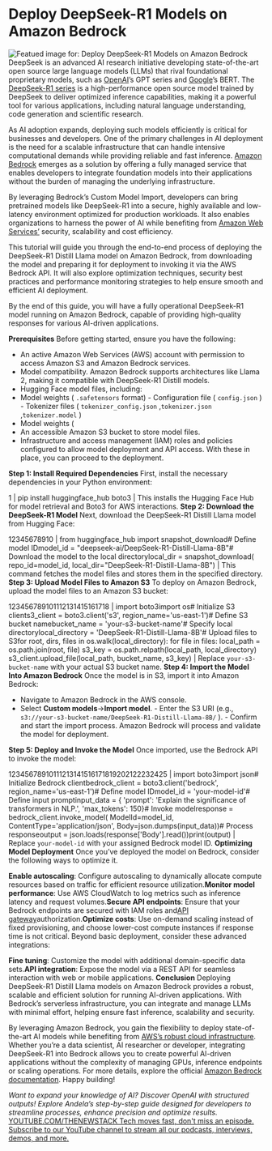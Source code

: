 # Deploy DeepSeek-R1 Models on Amazon Bedrock
![Featued image for: Deploy DeepSeek-R1 Models on Amazon Bedrock](https://cdn.thenewstack.io/media/2025/03/682542ab-deploy-deepseek-r1-amazon-bedrock-1024x576.jpg)
DeepSeek is an advanced AI research initiative developing state-of-the-art open source large language models (LLMs) that rival foundational proprietary models, such as [OpenAI](https://thenewstack.io/mastering-openais-realtime-api-a-comprehensive-guide/)’s GPT series and [Google](https://cloud.google.com/?utm_content=inline+mention)’s BERT. The [DeepSeek-R1 series](https://thenewstack.io/deep-dive-into-deepseek-r1-how-it-works-and-what-it-can-do/) is a high-performance open source model trained by DeepSeek to deliver optimized inference capabilities, making it a powerful tool for various applications, including natural language understanding, code generation and scientific research.

As AI adoption expands, deploying such models efficiently is critical for businesses and developers. One of the primary challenges in AI deployment is the need for a scalable infrastructure that can handle intensive computational demands while providing reliable and fast inference. [Amazon Bedrock](https://thenewstack.io/building-llm-based-genai-applications-with-amazon-bedrock/) emerges as a solution by offering a fully managed service that enables developers to integrate foundation models into their applications without the burden of managing the underlying infrastructure.

By leveraging Bedrock’s Custom Model Import, developers can bring pretrained models like DeepSeek-R1 into a secure, highly available and low-latency environment optimized for production workloads. It also enables organizations to harness the power of AI while benefiting from [Amazon Web Services’](https://aws.amazon.com/?utm_content=inline+mention) security, scalability and cost efficiency.

This tutorial will guide you through the end-to-end process of deploying the DeepSeek-R1 Distill Llama model on Amazon Bedrock, from downloading the model and preparing it for deployment to invoking it via the AWS Bedrock API. It will also explore optimization techniques, security best practices and performance monitoring strategies to help ensure smooth and efficient AI deployment.

By the end of this guide, you will have a fully operational DeepSeek-R1 model running on Amazon Bedrock, capable of providing high-quality responses for various AI-driven applications.

**Prerequisites**
Before getting started, ensure you have the following:

- An active Amazon Web Services (AWS) account with permission to access Amazon S3 and Amazon Bedrock services.
- Model compatibility. Amazon Bedrock supports architectures like Llama 2, making it compatible with DeepSeek-R1 Distill models.
- Hugging Face model files, including:
- Model weights (
`.safetensors`
format) - Configuration file (
`config.json`
) - Tokenizer files (
`tokenizer_config.json`
,`tokenizer.json`
,`tokenizer.model`
)
- Model weights (
- An accessible Amazon S3 bucket to store model files.
- Infrastructure and access management (IAM) roles and policies configured to allow model deployment and API access.
With these in place, you can proceed to the deployment.

**Step 1: Install Required Dependencies**
First, install the necessary dependencies in your Python environment:

1 |
pip install huggingface_hub boto3 |
This installs the Hugging Face Hub for model retrieval and Boto3 for AWS interactions.
**Step 2: Download the DeepSeek-R1 Model**
Next, download the DeepSeek-R1 Distill Llama model from Hugging Face:

12345678910 |
from huggingface_hub import snapshot_download# Define model IDmodel_id = "deepseek-ai/DeepSeek-R1-Distill-Llama-8B"# Download the model to the local directorylocal_dir = snapshot_download( repo_id=model_id, local_dir="DeepSeek-R1-Distill-Llama-8B") |
This command fetches the model files and stores them in the specified directory.
**Step 3: Upload Model Files to Amazon S3**
To deploy on Amazon Bedrock, upload the model files to an Amazon S3 bucket:

123456789101112131415161718 |
import boto3import os# Initialize S3 clients3_client = boto3.client('s3', region_name='us-east-1')# Define S3 bucket namebucket_name = 'your-s3-bucket-name'# Specify local directorylocal_directory = 'DeepSeek-R1-Distill-Llama-8B'# Upload files to S3for root, dirs, files in os.walk(local_directory): for file in files: local_path = os.path.join(root, file) s3_key = os.path.relpath(local_path, local_directory) s3_client.upload_file(local_path, bucket_name, s3_key) |
Replace `your-s3-bucket-name`
with your actual S3 bucket name.
**Step 4: Import the Model Into Amazon Bedrock**
Once the model is in S3, import it into Amazon Bedrock:

- Navigate to Amazon Bedrock in the AWS console.
- Select
**Custom models**→**Import model**. - Enter the S3 URI (e.g.,
`s3://your-s3-bucket-name/DeepSeek-R1-Distill-Llama-8B/`
). - Confirm and start the import process.
Amazon Bedrock will process and validate the model for deployment.

**Step 5: Deploy and Invoke the Model**
Once imported, use the Bedrock API to invoke the model:

12345678910111213141516171819202122232425 |
import boto3import json# Initialize Bedrock clientbedrock_client = boto3.client('bedrock', region_name='us-east-1')# Define model IDmodel_id = 'your-model-id'# Define input promptinput_data = { 'prompt': 'Explain the significance of transformers in NLP.', 'max_tokens': 150}# Invoke modelresponse = bedrock_client.invoke_model( ModelId=model_id, ContentType='application/json', Body=json.dumps(input_data))# Process responseoutput = json.loads(response['Body'].read())print(output) |
Replace `your-model-id`
with your assigned Bedrock model ID.
**Optimizing Model Deployment**
Once you’ve deployed the model on Bedrock, consider the following ways to optimize it.

**Enable autoscaling**: Configure autoscaling to dynamically allocate compute resources based on traffic for efficient resource utilization.**Monitor model performance**: Use AWS CloudWatch to log metrics such as inference latency and request volumes.**Secure API endpoints**: Ensure that your Bedrock endpoints are secured with IAM roles and[API gateway](https://thenewstack.io/what-is-api-management/)authorization.**Optimize costs**: Use on-demand scaling instead of fixed provisioning, and choose lower-cost compute instances if response time is not critical.
Beyond basic deployment, consider these advanced integrations:

**Fine tuning**: Customize the model with additional domain-specific data sets.**API integration**: Expose the model via a REST API for seamless interaction with web or mobile applications.
**Conclusion**
Deploying DeepSeek-R1 Distill Llama models on Amazon Bedrock provides a robust, scalable and efficient solution for running AI-driven applications. With Bedrock’s serverless infrastructure, you can integrate and manage LLMs with minimal effort, helping ensure fast inference, scalability and security.

By leveraging Amazon Bedrock, you gain the flexibility to deploy state-of-the-art AI models while benefiting from [AWS’s robust cloud infrastructure](https://roadmap.sh/best-practices/aws). Whether you’re a data scientist, AI researcher or developer, integrating DeepSeek-R1 into Bedrock allows you to create powerful AI-driven applications without the complexity of managing GPUs, inference endpoints or scaling operations. For more details, explore the official [Amazon Bedrock documentation](https://aws.amazon.com/bedrock/). Happy building!

*Want to expand your knowledge of AI? Discover OpenAI with structured outputs! Explore Andela’s step-by-step guide designed for developers to streamline processes, enhance precision and optimize results.*
[
YOUTUBE.COM/THENEWSTACK
Tech moves fast, don't miss an episode. Subscribe to our YouTube
channel to stream all our podcasts, interviews, demos, and more.
](https://youtube.com/thenewstack?sub_confirmation=1)